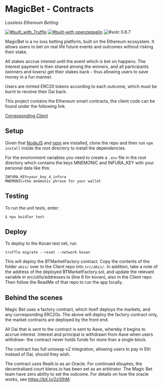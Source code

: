 # MagicBet - Contracts

_Lossless Ethereum Betting_

[![#built_with_Truffle](https://img.shields.io/badge/built%20with-Truffle-blueviolet?style=flat-square)](https://www.trufflesuite.com/)
[![#built-with openzeppelin](https://img.shields.io/badge/built%20with-OpenZeppelin-3677FF?style=flat-square)](https://docs.openzeppelin.com/)
![#solc 0.6.7](https://img.shields.io/badge/solc-0.6.7-brown?style=flat-square)

MagicBet is a no loss betting platform, built on the Ethereum ecosystem. It allows users to bet on real life future events and outcomes without risking their stake.

All stakes accrue interest until the event which is bet on happens. The interest payment is then shared among the winners, and all participants (winners and losers) get their stakes back - thus allowing users to save money in a fun manner.

Users are minted ERC20 tokens according to each outcome, which must be burnt to receive their Dai back. 

This project contains the Ethereum smart contracts, the client code can be found under the following link.

[Corresponding Client](https://github.com/BetTogether/BetTogether-Client)

## Setup

Given that [NodeJS](https://nodejs.org/) and [npm](https://www.npmjs.com/) are installed, clone the repo and then run `npm install` inside the root directory to install the dependencies.

For the environment variables you need to create a `.env` file in the root directory which contains the keys MNEMONIC and INFURA_KEY with your personal data like this:

```
INFURA_KEY=your_key_4_infura
MNEMONIC=the mnemonic phrase for your wallet
```

## Testing

To run the unit tests, enter:

```
$ npx buidler test
```

## Deploy

To deploy to the Kovan test net, run

```
truffle migrate --reset --network kovan
```

This will deploy the BTMarketFactory contract. Copy the contents of the folder `abis/` over to the Client repo into `src/abis/`. In addition, take a note of the address of the deployed BTMarketFactory.sol, and update the relevant variable in src/utils/addresses.ts (line 6 for kovan), also in the Client repo. Then follow the ReadMe of that repo to run the app locally.

## Behind the scenes

Magic Bet uses a factory contract, which itself deploys the markets, and any corresponding ERC20s. The above will deploy the factory contract only, the market contracts are deployed by the front end. 

All Dai that is sent to the contract is sent to Aave, whereby it begins to accrue interest. Interest and principal is withdrawn from Aave when users withdraw- the contract never holds funds for more than a single block. 

The contract has full uniswap v2 integration, allowing users to pay in Eth instead of Dai, should they wish.

The contract uses Realit.io as an Oracle. For continued disuptes, the decentralised court kleros.io has been set as an arbitrator. The Magic Bet team have zero ability to set the outcome. For details on how the oracle works, see https://bit.ly/2zj5lhM. 
